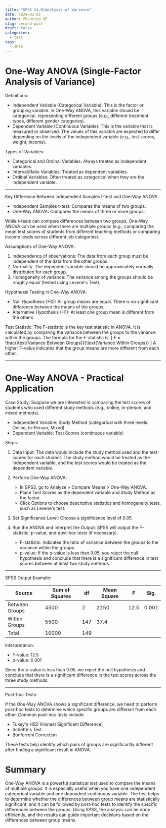 ```yaml
---
title: "SPSS 14.0|Analysis of Variance"
date: 2024-01-02
author: Zhenting HE
slug: second-post
draft: false
categories:
  - test
tags:
  - SPSS
---
```

# One-Way ANOVA (Single-Factor Analysis of Variance)

Definitions:
- Independent Variable (Categorical Variable): This is the factor or grouping variable. In One-Way ANOVA, this variable should be categorical, representing different groups (e.g., different treatment types, different gender categories).
- Dependent Variable (Continuous Variable): This is the variable that is measured or observed. The values of this variable are expected to differ depending on the levels of the independent variable (e.g., test scores, weight, income).

Types of Variables:
- Categorical and Ordinal Variables: Always treated as independent variables.
- Interval/Ratio Variables: Treated as dependent variables.
- Ordinal Variables: Often treated as categorical when they are the independent variable.

---

 Key Difference Between Independent Samples t-test and One-Way ANOVA

- Independent Samples t-test: Compares the means of two groups.
- One-Way ANOVA: Compares the means of three or more groups.

While t-tests can compare differences between two groups, One-Way ANOVA can be used when there are multiple groups (e.g., comparing the mean test scores of students from different teaching methods or comparing income levels across different job categories).

 Assumptions of One-Way ANOVA:
1. Independence of observations: The data from each group must be independent of the data from the other groups.
2. Normality: The dependent variable should be approximately normally distributed for each group.
3. Homogeneity of variance: The variance among the groups should be roughly equal (tested using Levene's Test).

 Hypothesis Testing in One-Way ANOVA:
- Null Hypothesis (H0): All group means are equal. There is no significant difference between the means of the groups.
- Alternative Hypothesis (H1): At least one group mean is different from the others.

Test Statistic: 
The F-statistic is the key test statistic in ANOVA. It is calculated by comparing the variance between the groups to the variance within the groups. The formula for the F-statistic is:
\[
F = \frac{\text{Variance Between Groups}}{\text{Variance Within Groups}}
\]
A higher F-value indicates that the group means are more different from each other.

---

# One-Way ANOVA - Practical Application

Case Study:
Suppose we are interested in comparing the test scores of students who used different study methods (e.g., online, in-person, and mixed methods).

- Independent Variable: Study Method (categorical with three levels: Online, In-Person, Mixed)
- Dependent Variable: Test Scores (continuous variable)

Steps:

1. Data Input:
   The data would include the study method used and the test scores for each student. The study method would be treated as the independent variable, and the test scores would be treated as the dependent variable.

2. Perform One-Way ANOVA:
   - In SPSS, go to Analyze > Compare Means > One-Way ANOVA.
   - Place Test Scores as the dependent variable and Study Method as the factor.
   - Click Options to choose descriptive statistics and homogeneity tests, such as Levene's test.
   
3. Set Significance Level:
   Choose a significance level of 0.05.

4. Run the ANOVA and Interpret the Output:
   SPSS will output the F-statistic, p-value, and post-hoc tests (if necessary).

   - F-statistic: Indicates the ratio of variance between the groups to the variance within the groups.
   - p-value: If the p-value is less than 0.05, you reject the null hypothesis and conclude that there is a significant difference in test scores between at least two study methods.

---

 SPSS Output Example:

| Source               | Sum of Squares | df  | Mean Square | F      | Sig.  |
|----------------------|----------------|-----|-------------|--------|-------|
| Between Groups       | 4500           | 2   | 2250        | 12.5   | 0.001 |
| Within Groups        | 5500           | 147 | 37.4        |        |       |
| Total                | 10000          | 149 |             |        |       |

Interpretation:
- F-value: 12.5
- p-value: 0.001

Since the p-value is less than 0.05, we reject the null hypothesis and conclude that there is a significant difference in the test scores across the three study methods.

---

 Post-hoc Tests:

If the One-Way ANOVA shows a significant difference, we need to perform post-hoc tests to determine which specific groups are different from each other. Common post-hoc tests include:
- Tukey's HSD (Honest Significant Difference)
- Scheffé's Test
- Bonferroni Correction

These tests help identify which pairs of groups are significantly different after finding a significant result in ANOVA.

# Summary

One-Way ANOVA is a powerful statistical test used to compare the means of multiple groups. It is especially useful when you have one independent categorical variable and one dependent continuous variable. The test helps to determine whether the differences between group means are statistically significant, and it can be followed by post-hoc tests to identify the specific differences between the groups. Using SPSS, the analysis can be done efficiently, and the results can guide important decisions based on the differences between group means.